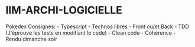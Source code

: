 # IIM-ARCHI-LOGICIELLE
Pokedex  Consignes: - Typescript - Technos libres - Front ou/et Back - TDD (J'éprouve les tests en modifiant le code) - Clean code - Cohérence - Rendu dimanche soir
